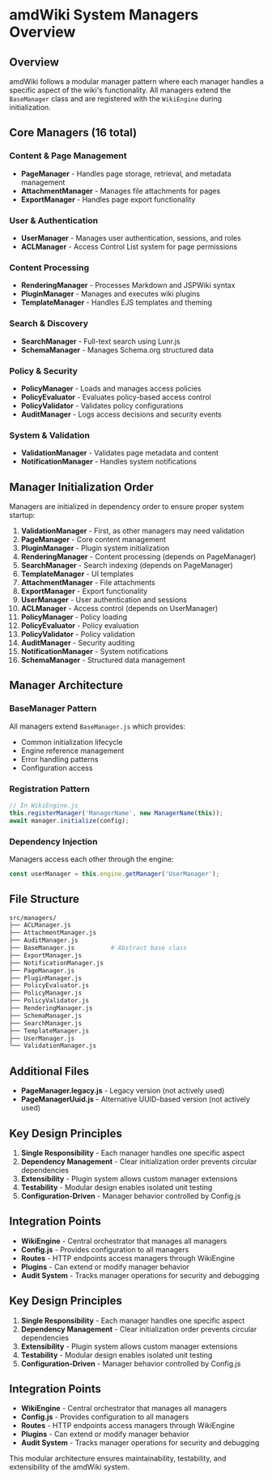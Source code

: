 # amdWiki System Managers Overview

## Overview

amdWiki follows a modular manager pattern where each manager handles a specific aspect of the wiki's functionality. All managers extend the `BaseManager` class and are registered with the `WikiEngine` during initialization.

## Core Managers (16 total)

### Content & Page Management
- **PageManager** - Handles page storage, retrieval, and metadata management
- **AttachmentManager** - Manages file attachments for pages
- **ExportManager** - Handles page export functionality

### User & Authentication
- **UserManager** - Manages user authentication, sessions, and roles
- **ACLManager** - Access Control List system for page permissions

### Content Processing
- **RenderingManager** - Processes Markdown and JSPWiki syntax
- **PluginManager** - Manages and executes wiki plugins
- **TemplateManager** - Handles EJS templates and theming

### Search & Discovery
- **SearchManager** - Full-text search using Lunr.js
- **SchemaManager** - Manages Schema.org structured data

### Policy & Security
- **PolicyManager** - Loads and manages access policies
- **PolicyEvaluator** - Evaluates policy-based access control
- **PolicyValidator** - Validates policy configurations
- **AuditManager** - Logs access decisions and security events

### System & Validation
- **ValidationManager** - Validates page metadata and content
- **NotificationManager** - Handles system notifications

## Manager Initialization Order

Managers are initialized in dependency order to ensure proper system startup:

1. **ValidationManager** - First, as other managers may need validation
2. **PageManager** - Core content management
3. **PluginManager** - Plugin system initialization
4. **RenderingManager** - Content processing (depends on PageManager)
5. **SearchManager** - Search indexing (depends on PageManager)
6. **TemplateManager** - UI templates
7. **AttachmentManager** - File attachments
8. **ExportManager** - Export functionality
9. **UserManager** - User authentication and sessions
10. **ACLManager** - Access control (depends on UserManager)
11. **PolicyManager** - Policy loading
12. **PolicyEvaluator** - Policy evaluation
13. **PolicyValidator** - Policy validation
14. **AuditManager** - Security auditing
15. **NotificationManager** - System notifications
16. **SchemaManager** - Structured data management

## Manager Architecture

### BaseManager Pattern
All managers extend `BaseManager.js` which provides:
- Common initialization lifecycle
- Engine reference management
- Error handling patterns
- Configuration access

### Registration Pattern
```javascript
// In WikiEngine.js
this.registerManager('ManagerName', new ManagerName(this));
await manager.initialize(config);
```

### Dependency Injection
Managers access each other through the engine:
```javascript
const userManager = this.engine.getManager('UserManager');
```

## File Structure

```bash
src/managers/
├── ACLManager.js
├── AttachmentManager.js
├── AuditManager.js
├── BaseManager.js          # Abstract base class
├── ExportManager.js
├── NotificationManager.js
├── PageManager.js
├── PluginManager.js
├── PolicyEvaluator.js
├── PolicyManager.js
├── PolicyValidator.js
├── RenderingManager.js
├── SchemaManager.js
├── SearchManager.js
├── TemplateManager.js
├── UserManager.js
└── ValidationManager.js
```

## Additional Files

- **PageManager.legacy.js** - Legacy version (not actively used)
- **PageManagerUuid.js** - Alternative UUID-based version (not actively used)

## Key Design Principles

1. **Single Responsibility** - Each manager handles one specific aspect
2. **Dependency Management** - Clear initialization order prevents circular dependencies
3. **Extensibility** - Plugin system allows custom manager extensions
4. **Testability** - Modular design enables isolated unit testing
5. **Configuration-Driven** - Manager behavior controlled by Config.js

## Integration Points

- **WikiEngine** - Central orchestrator that manages all managers
- **Config.js** - Provides configuration to all managers
- **Routes** - HTTP endpoints access managers through WikiEngine
- **Plugins** - Can extend or modify manager behavior
- **Audit System** - Tracks manager operations for security and debugging

## Key Design Principles

1. **Single Responsibility** - Each manager handles one specific aspect
2. **Dependency Management** - Clear initialization order prevents circular dependencies
3. **Extensibility** - Plugin system allows custom manager extensions
4. **Testability** - Modular design enables isolated unit testing
5. **Configuration-Driven** - Manager behavior controlled by Config.js

## Integration Points

- **WikiEngine** - Central orchestrator that manages all managers
- **Config.js** - Provides configuration to all managers
- **Routes** - HTTP endpoints access managers through WikiEngine
- **Plugins** - Can extend or modify manager behavior
- **Audit System** - Tracks manager operations for security and debugging

This modular architecture ensures maintainability, testability, and extensibility of the amdWiki system.

